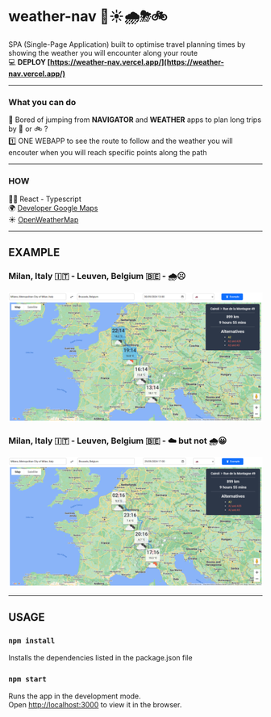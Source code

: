 # weather-nav 🚗☀️🌧️⛈🚲
SPA (Single-Page Application) built to optimise travel planning times by showing the weather you will encounter along your route <br>
💻 **DEPLOY [https://weather-nav.vercel.app/](https://weather-nav.vercel.app/)**

<hr>

### What you can do
🎯 Bored of jumping from **NAVIGATOR** and **WEATHER** apps to plan long trips by 🚗 or 🚲 ? <br>
1️⃣ ONE WEBAPP to see the route to follow and the weather you will encouter when you will reach specific points along the path

<hr>

### HOW
🧑‍💻 React - Typescript <br>
🌍 [Developer Google Maps](https://developers.google.com/maps) <br>
☀️ [OpenWeatherMap](https://openweathermap.org/)

<hr>

## EXAMPLE
### Milan, Italy 🇮🇹 - Leuven, Belgium 🇧🇪 - 🌧️☹️
![Milano, Italy - Leuven, Belgium](https://github.com/matteonaccarato/weather-nav/blob/main/src/assets/images/milano-leuven-bad.png)

### Milan, Italy 🇮🇹 - Leuven, Belgium 🇧🇪 - ☁️ but not 🌧️😀
![Milano, Italy - Leuven, Belgium](https://github.com/matteonaccarato/weather-nav/blob/main/src/assets/images/milano-leuven-good.png)

<hr> 

## USAGE

### `npm install`
Installs the dependencies listed in the package.json file

### `npm start`

Runs the app in the development mode.\
Open [http://localhost:3000](http://localhost:3000) to view it in the browser.
